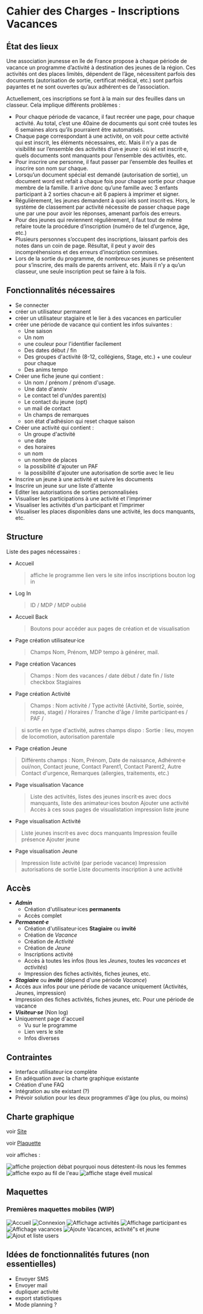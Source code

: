 # Cahier des Charges - Inscriptions Vacances

## État des lieux

Une association jeunesse en île de France propose à chaque période de vacance un programme d’activité à destination des jeunes de la région. Ces activités ont des places limités, dépendent de l’âge, nécessitent parfois des documents (autorisation de sortie, certificat médical, etc.) sont parfois payantes et ne sont ouvertes qu’aux adhérent·es de l’association.

Actuellement, ces inscriptions se font à la main sur des feuilles dans un classeur. Cela implique différents problèmes :

- Pour chaque période de vacance, il faut recréer une page, pour chaque activité. Au total, c’est une 40aine de documents qui sont créé toutes les 6 semaines alors qu’ils pourraient être automatisés.
- Chaque page correspondant à une activité, on voit pour cette activité qui est inscrit, les éléments nécessaires, etc. Mais il n’y a pas de visibilité sur l’ensemble des activités d’un·e jeune : où iel est inscrit·e, quels documents sont manquants pour l’ensemble des activités, etc.
- Pour inscrire une personne, il faut passer par l’ensemble des feuilles et inscrire son nom sur chaque.
- Lorsqu’un document spécial est demandé (autorisation de sortie), un document word est refait à chaque fois pour chaque sortie pour chaque membre de la famille. Il arrive donc qu’une famille avec 3 enfants participant à 2 sorties chacun·e ait 6 papiers à imprimer et signer.
- Régulièrement, les jeunes demandent à quoi iels sont inscrit·es. Hors, le système de classement par activité nécessite de passer chaque page une par une pour avoir les réponses, amenant parfois des erreurs.
- Pour des jeunes qui reviennent régulièrement, il faut tout de même refaire toute la procédure d’inscription (numéro de tel d’urgence, âge, etc.)
- Plusieurs personnes s’occupent des inscriptions, laissant parfois des notes dans un coin de page. Résultat, il peut y avoir des incompréhensions et des erreurs d’inscription commises.
- Lors de la sortie du programme, de nombreux·ses jeunes se présentent pour s’inscrire, des mails de parents arrivent, etc. Mais il n’y a qu’un classeur, une seule inscription peut se faire à la fois.

## Fonctionnalités nécessaires

- Se connecter
- créer un utilisateur permanent
- créer un utilisateur stagiaire et le lier à des vacances en particulier
- créer une période de vacance qui contient les infos suivantes :
  - Une saison
  - Un nom
  - une couleur pour l'identifier facilement
  - Des dates début / fin
  - Des groupes d'activité (8-12, collégiens, Stage, etc.) + une couleur pour chaque
  - Des anims tempo
- Créer une fiche jeune qui contient :
  - Un nom / prénom / prénom d'usage.
  - Une date d'anniv
  - Le contact tel d'un/des parent(s)
  - Le contact du jeune (opt)
  - un mail de contact
  - Un champs de remarques
  - son état d'adhésion qui reset chaque saison
- Créer une activité qui contient :
  - Un groupe d'activité
  - une date
  - des horaires
  - un nom
  - un nombre de places
  - la possibilité d'ajouter un PAF
  - la possibilité d'ajouter une autorisation de sortie avec le lieu
- Inscrire un jeune à une activité et suivre les documents
- Inscrire un jeune sur une liste d'attente
- Editer les autorisations de sorties personnalisées
- Visualiser les participations à une activité et l'imprimer
- Visualiser les activités d'un participant et l'imprimer
- Visualiser les places disponibles dans une activité, les docs manquants, etc.

## Structure

Liste des pages nécessaires :

- Accueil
  > affiche le programme
  > lien vers le site
  > infos inscriptions
  > bouton log in
- Log In

  > ID / MDP / MDP oublié

- Accueil Back

  > Boutons pour accéder aux pages de création et de visualisation

- Page création utilisateur·ice

  > Champs Nom, Prénom, MDP tempo à générer, mail.

- Page création Vacances
  > Champs : Nom des vacances / date début / date fin / liste checkbox Stagiaires
- Page création Activité
  > Champs : Nom activité / Type activité (Activité, Sortie, soirée, repas, stage) / Horaires / Tranche d'âge / limite participant·es / PAF /

> si sortie en type d'activité, autres champs dispo :
> Sortie : lieu, moyen de locomotion, autorisation parentale

- Page création Jeune

> Différents champs : Nom, Prénom, Date de naissance, Adhérent·e oui/non, Contact jeune, Contact Parent1, Contact Parent2, Autre Contact d'urgence, Remarques (allergies, traitements, etc.)

- Page visualisation Vacance

  > Liste des activités, listes des jeunes inscrit·es avec docs manquants, liste des animateur·ices
  > bouton Ajouter une activité
  > Accès à ces sous pages de visualistation
  > impression liste jeune

- Page visualisation Activité

> Liste jeunes inscrit·es avec docs manquants
> Impression feuille présence
> Ajouter jeune

- Page visualisation Jeune

> Impression liste activité (par periode vacance)
> Impression autorisations de sortie
> Liste documents
> inscription à une activité

## Accès

- **_Admin_**
  - Création d'utilisateur·ices **permanents**
  - Accès complet
- **_Permanent·e_**
  - Création d'utilisateur·ices **Stagiaire** ou **invité**
  - Création de _Vacance_
  - Création de _Activité_
  - Création de _Jeune_
  - Inscriptions activité
  - Accès à toutes les infos (tous les _Jeunes_, toutes les _vacances_ et _activités_)
  - Impression des fiches activités, fiches jeunes, etc.
- **_Stagiaire_** ou **_invité_** (dépend d'une période _Vacance_)
- Accès aux infos pour une période de vacance uniquement (Activités, Jeunes, impression)
- Impression des fiches activités, fiches jeunes, etc. Pour une période de vacance
- **_Visiteur·se_** (Non log)
- Uniquement page d'accueil
  - Vu sur le programme
  - Lien vers le site
  - Infos diverses

## Contraintes

- Interface utilisateur·ice complète
- En adéquation avec la charte graphique existante
- Création d'une FAQ
- Intégration au site existant (?)
- Prévoir solution pour les deux programmes d'âge (ou plus, ou moins)

## Charte graphique

voir [Site](www.mjc-igny.org)

voir [Plaquette](https://www.mjc-igny.org/wp-content/uploads/2022/08/Plaquette-2022-2023-web.pdf)

voir affiches :

![affiche projection débat pourquoi nous détestent-ils nous les femmes](https://www.mjc-igny.org/wp-content/uploads/2023/02/pourquoi-nous-detestent-ils-nous-les-femmes-842x550.png)
![affiche expo au fil de l'eau](https://www.mjc-igny.org/wp-content/uploads/2023/02/Affiche-Au-fil-de-leau-1-1170x550.png)
![affiche stage éveil musical](https://www.mjc-igny.org/wp-content/uploads/2023/02/affiche-1170x550.jpg)

## Maquettes

### Premières maquettes mobiles (WIP)

![Accueil](https://zupimages.net/up/23/17/h94d.png)
![Connexion](https://zupimages.net/up/23/17/cvgs.png)
![Affichage activités](https://zupimages.net/up/23/17/9n4z.png)
![Affichage participant·es](https://zupimages.net/up/23/17/famu.png)
![Affichage vacances](https://zupimages.net/up/23/17/53cb.png)
![Ajoute Vacances, activité"s et jeune](https://zupimages.net/up/23/17/qz2h.png)
![Ajout et liste users](https://zupimages.net/up/23/17/whb4.png)

## Idées de fonctionnalités futures (non essentielles)

- Envoyer SMS
- Envoyer mail
- dupliquer activité
- export statistiques
- Mode planning ?
